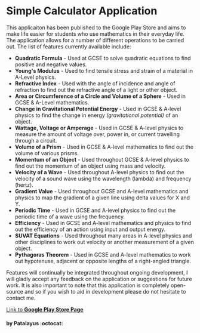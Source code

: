# Simple Calculator Application
This applicaiton has been published to the Google Play Store and aims to make life easier for students who use mathematics in their everyday life.
The application allows for a number of different operations to be carried out. The list of features currently available include:

* **Quadratic Formula** - Used at GCSE to solve quadratic equations to find positive and negative values.
* **Young's Modulus** - Used to find tensile stress and strain of a material in A-Level physics.
* **Refractive Index** - Used with the angle of incidence and angle of refraction to find out the refractive angle of a light or other object.
* **Area or Circumference of a Circle and Volume of a Sphere** - Used in GCSE & A-Level mathematics.
* **Change in Gravitational Potential Energy** - Used in GCSE & A-level physics to find the change in energy *(gravitational potential)* of an object.
* **Wattage, Voltage or Amperage** - Used in GCSE & A-level physics to measure the amount of voltage over, power in, or current travelling through a circuit.
* **Volume of a Prism** - Used in GCSE & A-level mathematics to find out the volume of various prisms.
* **Momentum of an Object** - Used throughout GCSE & A-level physics to find out the momentum of an object using mass and velocity.
* **Velocity of a Wave** - Used throughout A-level physics to find out the velocity of a sound wave using the wavelength (lambda) and frequency (hertz).
* **Gradient Value** - Used throughout GCSE and A-level mathematics and physics to map the gradient of a given line using delta values for X and Y.
* **Periodic Time** - Used in GCSE and A-level physics to find out the periodic time of a wave using the frequency.
* **Efficiency** - Used in GCSE and A-level mathematics and physics to find out the efficiency of an action using input and output energy.
* **SUVAT Equations** - Used throughout many areas in A-level physics and other disciplines to work out velocity or another measurement of a given object.
* **Pythagoras Theorem** - Used in GCSE and A-level mathematics to work out hypotenuse, adjacent or opposite lengths of a right-angled triangle.

Features will continually be integrated throughout ongoing development, I will gladly accept any feedback on the application or suggestions for future work.
It is also important to note that this application is completely open-source and so if you wish to aid in development please do not hesitate to contact me.

[Link to **Google Play Store Page**](https://play.google.com/store/apps/details?id=com.laminar.calculator.calculator)
#### by Patalayus :octocat:
